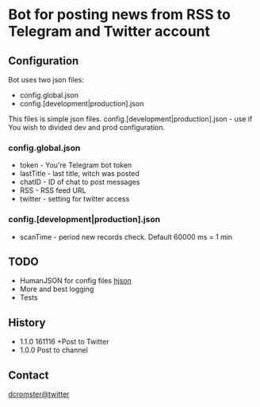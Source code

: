 # Bot for posting news from RSS to Telegram and Twitter account

## Configuration

Bot uses two json files:

- config.global.json
- config.[development|production].json

This files is simple json files.
config.[development|production].json - use if You wish to divided dev and prod configuration.

### config.global.json

- token - You're Telegram bot token
- lastTitle - last title, witch was posted
- chatID - ID of chat to post messages
- RSS - RSS feed URL
- twitter - setting for twitter access

### config.[development|production].json

- scanTime - period new records check. Default 60000 ms = 1 min

## TODO

- HumanJSON for config files [hjson](https://www.npmjs.com/package/hjson)
- More and best logging
- Tests

## History

- 1.1.0 161116 +Post to Twitter
- 1.0.0 Post to channel

## Contact

[dcromster@twitter](https://twitter.com/dcromster)
